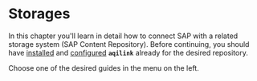 # Storages
In this chapter you'll learn in detail how to connect SAP with a related storage system (SAP Content Repository). Before continuing, you should have [installed](/installation/) and [configured](/configuration/) **`aqilink`** already for the desired repository.

Choose one of the desired guides in the menu on the left.